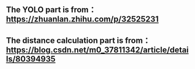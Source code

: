## The YOLO part is from：https://zhuanlan.zhihu.com/p/32525231
## The distance calculation part is from：https://blog.csdn.net/m0_37811342/article/details/80394935
